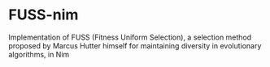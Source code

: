 # FUSS-nim
Implementation of FUSS (Fitness Uniform Selection), a selection method proposed by Marcus Hutter himself for maintaining diversity in evolutionary algorithms, in Nim

